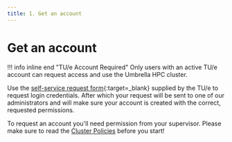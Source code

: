 ```yaml
---
title: 1. Get an account
---
```

# Get an account

!!! info inline end "TU/e Account Required"
     Only users with an active TU/e account can request access and use the Umbrella HPC cluster.

Use the [self-service request form](https://tue.topdesk.net/tas/public/ssp/content/serviceflow?unid=a745121fa0ab45f2b24aaaf64060760f){:target=_blank} supplied by the TU/e to request login credentials. After which your request will be sent to one of our administrators and will make sure your account is created with the correct, requested permissions.

To request an account you'll need permission from your supervisor. Please make sure to read the [Cluster Policies](../../cluster-policies.md) before you start!
